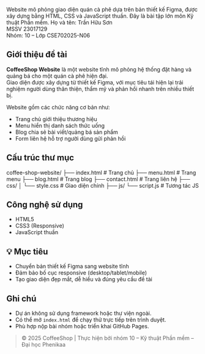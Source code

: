 

Website mô phỏng giao diện quán cà phê dựa trên bản thiết kế Figma, được xây dựng bằng HTML, CSS và JavaScript thuần. Đây là bài tập lớn môn Kỹ thuật Phần mềm.
Họ và tên: Trần Hữu Sơn  
MSSV 23017129  
Nhóm: 10 – Lớp CSE702025-N06
## Giới thiệu đề tài

**CoffeeShop Website** là một website tĩnh mô phỏng hệ thống đặt hàng và quảng bá cho một quán cà phê hiện đại.  
Giao diện được xây dựng từ thiết kế Figma, với mục tiêu tái hiện lại trải nghiệm người dùng thân thiện, thẩm mỹ và phản hồi nhanh trên nhiều thiết bị.

Website gồm các chức năng cơ bản như:
- Trang chủ giới thiệu thương hiệu
- Menu hiển thị danh sách thức uống
- Blog chia sẻ bài viết/quảng bá sản phẩm
- Form liên hệ hỗ trợ người dùng gửi phản hồi

## Cấu trúc thư mục
coffee-shop-website/
├── index.html # Trang chủ
├── menu.html # Trang menu
├── blog.html # Trang blog
├── contact.html # Trang liên hệ
├── css/
│ └── style.css # Giao diện chính
├── js/
  └── script.js # Tương tác JS

## Công nghệ sử dụng
- HTML5
- CSS3 (Responsive)
- JavaScript thuần

## 💡 Mục tiêu
- Chuyển bản thiết kế Figma sang website tĩnh
- Đảm bảo bố cục responsive (desktop/tablet/mobile)
- Tạo giao diện đẹp mắt, dễ hiểu và đúng yêu cầu đề tài

## Ghi chú
- Dự án không sử dụng framework hoặc thư viện ngoài.
- Có thể mở `index.html` để chạy thử trực tiếp trên trình duyệt.
- Phù hợp nộp bài nhóm hoặc triển khai GitHub Pages.
> © 2025 CoffeeShop | Thực hiện bởi nhóm 10 – Kỹ thuật Phần mềm – Đại học Phenikaa
